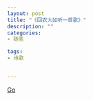 ```yaml
---
layout: post
title: "《回农大如听一首歌》"
description: ""
categories:
- 随笔

tags:
- 诗歌


---
```


[Go][1]

[1]:	http://mp.weixin.qq.com/s?__biz=MjM5NjkyNzc2MQ==&mid=200761893&idx=1&sn=25c5cf7c45fd681d5be0dc905bb0b058#rd